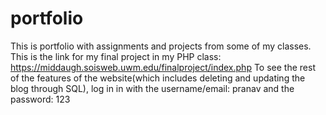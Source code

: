 # portfolio
This is portfolio with assignments and projects from some of my classes. This is the link for my final project in my PHP class: https://middaugh.soisweb.uwm.edu/finalproject/index.php
To see the rest of the features of the website(which includes deleting and updating the blog through SQL), log in in with the username/email: pranav and the password: 123
